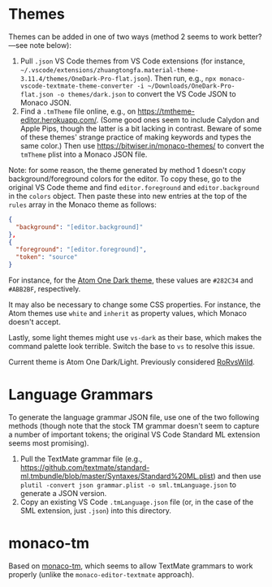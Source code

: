 # Themes

Themes can be added in one of two ways (method 2 seems to work better?—see note below):

1. Pull `.json` VS Code themes from VS Code extensions (for instance, `~/.vscode/extensions/zhuangtongfa.material-theme-3.11.4/themes/OneDark-Pro-flat.json`). Then run, e.g., `npx monaco-vscode-textmate-theme-converter -i ~/Downloads/OneDark-Pro-flat.json -o themes/dark.json` to convert the VS Code JSON to Monaco JSON.
2. Find a `.tmTheme` file online, e.g., on https://tmtheme-editor.herokuapp.com/. (Some good ones seem to include Calydon and Apple Pips, though the latter is a bit lacking in contrast. Beware of some of these themes' strange practice of making keywords and types the same color.) Then use https://bitwiser.in/monaco-themes/ to convert the `tmTheme` plist into a Monaco JSON file.

Note: for some reason, the theme generated by method 1 doesn't copy background/foreground colors for the editor. To copy these, go to the original VS Code theme and find `editor.foreground` and `editor.background` in the `colors` object. Then paste these into new entries at the top of the `rules` array in the Monaco theme as follows:
```json
{
  "background": "[editor.background]"
},
{
  "foreground": "[editor.foreground]",
  "token": "source"
}
```
For instance, for the [Atom One Dark theme](https://github.com/akamud/vscode-theme-onedark), these values are `#282C34` and `#ABB2BF`, respectively.

It may also be necessary to change some CSS properties. For instance, the Atom themes use `white` and `inherit` as property values, which Monaco doesn't accept.

Lastly, some light themes might use `vs-dark` as their base, which makes the command palette look terrible. Switch the base to `vs` to resolve this issue.

Current theme is Atom One Dark/Light. Previously considered [RoRvsWild](https://www.rorvswild.com/theme).

# Language Grammars

To generate the language grammar JSON file, use one of the two following methods (though note that the stock TM grammar doesn't seem to capture a number of important tokens; the original VS Code Standard ML extension seems most promising).

1. Pull the TextMate grammar file (e.g., https://github.com/textmate/standard-ml.tmbundle/blob/master/Syntaxes/Standard%20ML.plist) and then use `plutil -convert json grammar.plist -o sml.tmLanguage.json` to generate a JSON version.
2. Copy an existing VS Code `.tmLanguage.json` file (or, in the case of the SML extension, just `.json`) into this directory.

# monaco-tm

Based on [monaco-tm](https://github.com/bolinfest/monaco-tm), which seems to allow TextMate grammars to work properly (unlike the `monaco-editor-textmate` approach).